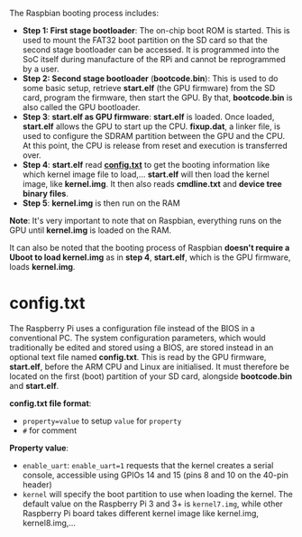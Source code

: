 The Raspbian booting process includes:
* **Step 1: First stage bootloader**: The on-chip boot ROM is started. This is used to mount the FAT32 boot partition on the SD card so that the second stage bootloader can be accessed. It is programmed into the SoC itself during manufacture of the RPi and cannot be reprogrammed by a user.
* **Step 2: Second stage bootloader** (**bootcode.bin**): This is used to do some basic setup, retrieve **start.elf** (the GPU firmware) from the SD card, program the firmware, then start the GPU. By that, **bootcode.bin** is also called the GPU bootloader.
* **Step 3**: **start.elf as GPU firmware**: **start.elf** is loaded. Once loaded, **start.elf** allows the GPU to start up the CPU. **fixup.dat**, a linker file, is used to configure the SDRAM partition between the GPU and the CPU. At this point, the CPU is release from reset and execution is transferred over.
* **Step 4**: **start.elf** read **[config.txt](#configtxt)** to get the booting information like which kernel image file to load,... **start.elf** will then load the kernel image, like **kernel.img**. It then also reads **cmdline.txt** and **device tree binary files**.
* **Step 5**: **kernel.img** is then run on the RAM

**Note**: It's very important to note that on Raspbian, everything runs on the GPU until **kernel.img** is loaded on the RAM.

It can also be noted that the booting process of Raspbian **doesn't require a Uboot to load kernel.img** as in **step 4**, **start.elf**, which is the GPU firmware, loads **kernel.img**.
# config.txt
The Raspberry Pi uses a configuration file instead of the BIOS in a conventional PC. The system configuration parameters, which would traditionally be edited and stored using a BIOS, are stored instead in an optional text file named **config.txt**. This is read by the GPU firmware, **start.elf**, before the ARM CPU and Linux are initialised. It must therefore be located on the first (boot) partition of your SD card, alongside **bootcode.bin** and **start.elf**.

**config.txt file format**:
* ``property=value`` to setup ``value`` for ``property``
* ``#`` for comment

**Property value**:

* ``enable_uart``: ``enable_uart=1`` requests that the kernel creates a serial console, accessible using GPIOs 14 and 15 (pins 8 and 10 on the 40-pin header)
* ``kernel`` will specify the boot partition to use when loading the kernel. The default value on the Raspberry Pi 3 and 3+ is ``kernel7.img``, while other Raspberry Pi board takes different kernel image like kernel.img, kernel8.img,...
